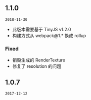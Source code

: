 ## 1.1.0

`2018-11-30`
- 此版本需要基于 TinyJS v1.2.0
- 构建方式从 webpack@1.* 换成 rollup

### Fixed
- 销毁生成的 RenderTexture
- 修复了 resolution 的问题

## 1.0.7

`2017-12-12`

